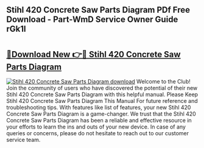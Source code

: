 ## Stihl 420 Concrete Saw Parts Diagram PDf Free Download - Part-WmD Service Owner Guide rGk1l

# <h2><a href="http://dfkraog.blite.top/?on=Stihl+420+Concrete+Saw+Parts+Diagram">🔗Download New 👉🔴 Stihl 420 Concrete Saw Parts Diagram</a></h2>

[![Stihl 420 Concrete Saw Parts Diagram download](https://i.imgur.com/lujVjoI.png)](http://dfkraog.blite.top/?on=Stihl+420+Concrete+Saw+Parts+Diagram)
Welcome to the Club! Join the community of users who have discovered the potential of their new Stihl 420 Concrete Saw Parts Diagram with this helpful manual. Please Keep Stihl 420 Concrete Saw Parts Diagram This Manual For future reference and troubleshooting tips. With features like list of features, your new Stihl 420 Concrete Saw Parts Diagram is a game-changer. We trust that the Stihl 420 Concrete Saw Parts Diagram has been a reliable and effective resource in your efforts to learn the ins and outs of your new device. In case of any queries or concerns, please do not hesitate to reach out to our customer service team.
